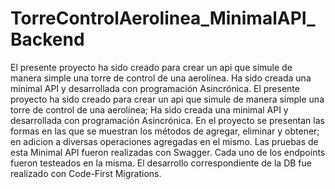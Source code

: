 # TorreControlAerolinea_MinimalAPI_Backend

El presente proyecto ha sido creado para crear un api que simule de manera simple una torre de control de una aerolínea. 
Ha sido creada una minimal API y desarrollada con programación Asincrónica. El presente proyecto ha sido creado para crear un api que
simule de manera simple una torre de control de una aerolínea; Ha sido creada una minimal API y desarrollada con programación Asincrónica.
En el proyecto se presentan las formas en las que se muestran los métodos de agregar, eliminar y obtener; en adicion a diversas operaciones 
agregadas en el mismo. Las pruebas de esta Minimal API fueron realizadas con Swagger. Cada uno de los endpoints fueron testeados 
en la misma. El desarrollo correspondiente de la DB fue realizado con Code-First Migrations.
